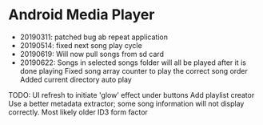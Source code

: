 # Android Media Player
 - 20190311: patched bug ab repeat application
 - 20190514: fixed next song play cycle
 - 20190619: Will now pull songs from sd card
 - 20190622: Songs in selected songs folder will all be played after it is done playing
 Fixed song array counter to play the correct song order
 Added current directory auto play
  
  TODO: UI refresh to initiate 'glow' effect under buttons
  Add playlist creator
  Use a better metadata extractor; some song information will not display correctly. Most likely older ID3 form factor
